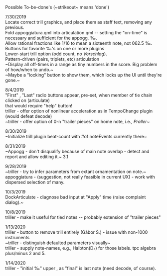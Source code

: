 Possible To-be-done's (~strikeout~ means 'done')

7/30/2019 \
Locate correct trill graphics, and place them as staff text, removing any previous. \
Fold appoggiatura.qml into articulation.qml -- setting the "on-time" is necessary and sufficient for the appogg. ‰. \
Allow rational fractions like 1/16 to mean a sixteenth note, not 062.5 ‰. \
Buttons for favorite ‰'s on one or more plugins \
Lower-start trill option (odd count, no _Vorschlag_). \
Pattern-driven (pairs, triplets, etc) articulation \
~Display all off-times in a range as tiny numbers in the score. Big problem of how/when to undo.~ \
~Maybe a "locking" button to show them, which locks up the UI until they're gone.~

8/4/2019 \
"First" , "Last" radio buttons appear, pre-set, when member of tie chain clicked on (articulate) \
that would require "help" button! \
triller - offer option of nonlinear acceleration as in TempoChange plugin (would defeat decode) \
~triller - offer option of 0-n "trailer pieces" on home note, i.e., *Praller*~

8/30/2019 \
~Initialize trill plugin beat-count with #of noteEvents currently there~

8/31/2019 \
~Appogg - don't disqualify because of main note overlap - detect and report and allow editing it.~ 3.1

9/28/2019 \
~triller - try to infer parameters from extant ornamentation on note.~ \
appoggiatura  - (suggestion, not really feasible in current UX) - work with dispersed selection of many.

10/3/2019 \
DockArticulate - diagnose bad input at "Apply" time (raise complaint dialog).~

10/8/2019 \
triller - make it useful for tied notes -- probably extension of "trailer pieces"

1/13/2020 \
triller - button to remove trill entirely (Gábor S.) - issue with non-1000 instruments \
~triller - distinguish defaulted parameters visually~ \
triller - supply note-names, e.g., Halbton(D♭) for those labels.  tpc algebra plus/minus 2 and 5.

1/14/2020 \
triller - "initial ‰" upper , as "final" is last note (need decode, of course).
